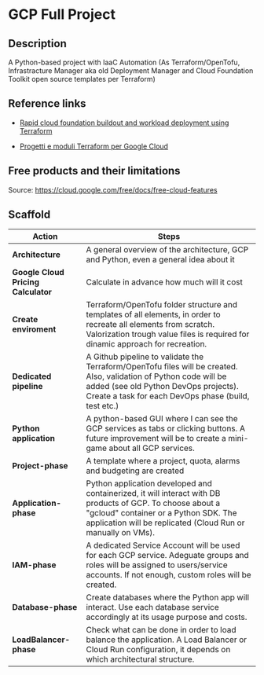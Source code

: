 # GCP Full Project

## Description
A Python-based project with IaaC Automation (As Terraform/OpenTofu, Infrastracture Manager aka old Deployment Manager and Cloud Foundation Toolkit open source templates per Terraform)

## Reference links
- [Rapid cloud foundation buildout and workload deployment using Terraform](https://cloud.google.com/blog/products/devops-sre/using-the-cloud-foundation-toolkit-with-terraform/)

- [Progetti e moduli Terraform per Google Cloud](https://cloud.google.com/docs/terraform/blueprints/terraform-blueprints?hl=it)




## Free products and their limitations
Source: https://cloud.google.com/free/docs/free-cloud-features




## Scaffold

| Action | Steps |
|----|----|
| **Architecture** | A general overview of the architecture, GCP and Python, even a general idea about it
| **Google Cloud Pricing Calculator** | Calculate in advance how much will it cost
| **Create enviroment** | Terraform/OpenTofu folder structure and templates of all elements, in order to recreate all elements from scratch. Valorization trough value files is required for dinamic approach for recreation.
| **Dedicated pipeline** | A Github pipeline to validate the Terraform/OpenTofu files will be created. Also, validation of Python code will be added (see old Python DevOps projects). Create a task for each DevOps phase (build, test etc.)
| **Python application** | A python-based GUI where I can see the GCP services as tabs or clicking buttons. A future improvement will be to create a mini-game about all GCP services.
| **Project-phase** | A template where a project, quota, alarms and budgeting are created
| **Application-phase** | Python application developed and containerized, it will interact with DB products of GCP. To choose about a "gcloud" container or a Python SDK. The application will be replicated (Cloud Run or manually on VMs).
| **IAM-phase** | A dedicated Service Account will be used for each GCP service. Adeguate groups and roles will be assigned to users/service accounts. If not enough, custom roles will be created.
| **Database-phase** | Create databases where the Python app will interact. Use each database service accordingly at its usage purpose and costs.
| **LoadBalancer-phase** | Check what can be done in order to load balance the application. A Load Balancer or Cloud Run configuration, it depends on which architectural structure.
